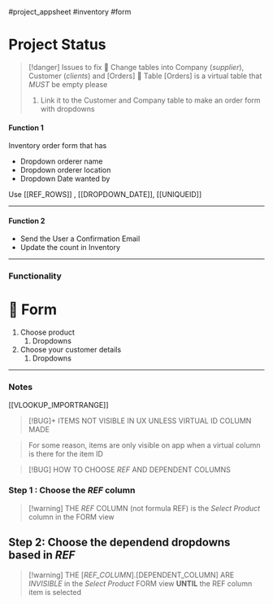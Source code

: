 #project_appsheet #inventory #form

# Project Status

> [!danger] Issues to fix
> 📌 Change tables into Company (_supplier_), Customer (_clients_) and [Orders]
> 📌 Table [Orders] is a virtual table that _MUST_ be empty please
> 1. Link it to the Customer and Company table to make an order form with dropdowns


#### Function 1

Inventory order form that has 

- Dropdown orderer name
- Dropdown orderer location
- Dropdown Date wanted by

Use [[REF_ROWS]] , [[DROPDOWN_DATE]], [[UNIQUEID]]

---
#### Function 2

- Send the User a Confirmation Email
- Update the count in Inventory

---

### Functionality

# 📌 Form 
1. Choose product
	1. Dropdowns
2. Choose your customer details
	1. Dropdowns

---


### Notes

[[VLOOKUP_IMPORTRANGE]]



> [!BUG]+ ITEMS NOT VISIBLE IN UX UNLESS VIRTUAL ID COLUMN MADE

> For some reason, items are only visible on app when a virtual column is there for the item ID


> [!BUG] HOW TO CHOOSE _REF_ AND DEPENDENT COLUMNS

### Step 1 : Choose the _REF_ column 

> [!warning] THE _REF_ COLUMN (not formula REF) is the _Select Product_ column in the FORM view

## Step 2: Choose the dependend dropdowns based in _REF_


> [!warning] THE [_REF_COLUMN_].[DEPENDENT_COLUMN] ARE *INVISIBLE* in the _Select Product_ FORM view ****UNTIL**** the REF column item is selected 

